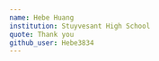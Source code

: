 ```yaml
---
name: Hebe Huang
institution: Stuyvesant High School
quote: Thank you
github_user: Hebe3834
---
```

